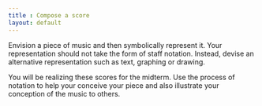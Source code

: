 ```yaml
---
title : Compose a score
layout: default
---
```


Envision a piece of music and then symbolically represent it. Your representation should not take the form of staff notation. Instead, devise an alternative representation such as text, graphing or drawing. 

You will be realizing these scores for the midterm. Use the process of notation to help your conceive your piece and also illustrate your conception of the music to others. 